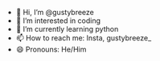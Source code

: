 - 👋 Hi, I’m @gustybreeze
- 👀 I’m interested in coding
- 🌱 I’m currently learning python
- 📫 How to reach me: Insta, gustybreeze_
- 😄 Pronouns: He/Him
  

<!---
gustybreeze/gustybreeze is a ✨ special ✨ repository because its `README.md` (this file) appears on your GitHub profile.
You can click the Preview link to take a look at your changes.
--->
